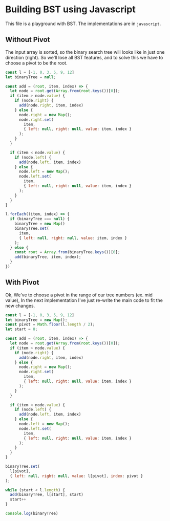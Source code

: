 # Building BST using Javascript

This file is a playground with BST. The implementations are in `javascript`.

## Without Pivot

The input array is sorted, so the binary search tree will looks like in just one direction (right). So we'll lose all BST features,
and to solve this we have to choose a pivot to be the root.

```js
const l = [-1, 0, 3, 5, 9, 12]
let binaryTree = null;

const add = (root, item, index) => {
  let node = root.get(Array.from(root.keys())[0]);
  if (item > node.value) {
    if (node.right) {
      add(node.right, item, index)
    } else {
      node.right = new Map();
      node.right.set(
        item,
        { left: null, right: null, value: item, index }
      );
    }
  }

  if (item < node.value) {
    if (node.left) {
      add(node.left, item, index)
    } else {
      node.left = new Map();
      node.left.set(
        item,
        { left: null, right: null, value: item, index }
      );
    }
  }
}

l.forEach((item, index) => {
  if (binaryTree === null) {
    binaryTree = new Map()
    binaryTree.set(
      item,
      { left: null, right: null, value: item, index }
    );
  } else {
    const root = Array.from(binaryTree.keys())[0];
    add(binaryTree, item, index);
  }
})
```

## With Pivot 

Ok, We've to choose a pivot in the range of our tree numbers (ex. mid value), In the next implementation I've just re-write the main code to fit
the new changes.


```js
const l = [-1, 0, 3, 5, 9, 12]
let binaryTree = new Map();
const pivot = Math.floor(l.length / 2);
let start = 0;

const add = (root, item, index) => {
  let node = root.get(Array.from(root.keys())[0]);
  if (item > node.value) {
    if (node.right) {
      add(node.right, item, index)
    } else {
      node.right = new Map();
      node.right.set(
        item,
        { left: null, right: null, value: item, index }
      );
    }
  }

  if (item < node.value) {
    if (node.left) {
      add(node.left, item, index)
    } else {
      node.left = new Map();
      node.left.set(
        item,
        { left: null, right: null, value: item, index }
      );
    }
  }
}

binaryTree.set(
  l[pivot],
  { left: null, right: null, value: l[pivot], index: pivot }
);

while (start < l.length) {
  add(binaryTree, l[start], start)
  start++
}

console.log(binaryTree)
```
